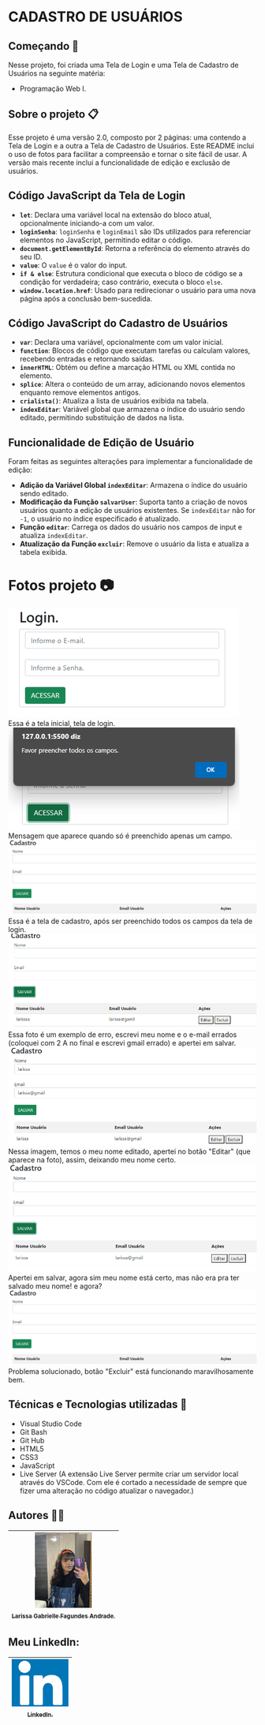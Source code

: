 # CADASTRO DE USUÁRIOS

## Começando 🚀
Nesse projeto, foi criada uma Tela de Login e uma Tela de Cadastro de Usuários na seguinte matéria:
* Programação Web I.

## Sobre o projeto 📋
Esse projeto é uma versão 2.0, composto por 2 páginas: uma contendo a Tela de Login e a outra a Tela de Cadastro de Usuários. Este README inclui o uso de fotos para facilitar a compreensão e tornar o site fácil de usar. A versão mais recente inclui a funcionalidade de edição e exclusão de usuários.

## Código JavaScript da Tela de Login
* **`let`**: Declara uma variável local na extensão do bloco atual, opcionalmente iniciando-a com um valor.
* **`loginSenha`**: `loginSenha` e `loginEmail` são IDs utilizados para referenciar elementos no JavaScript, permitindo editar o código.
* **`document.getElementById`**: Retorna a referência do elemento através do seu ID.
* **`value`**: O `value` é o valor do input.
* **`if & else`**: Estrutura condicional que executa o bloco de código se a condição for verdadeira; caso contrário, executa o bloco `else`.
* **`window.location.href`**: Usado para redirecionar o usuário para uma nova página após a conclusão bem-sucedida.

## Código JavaScript do Cadastro de Usuários
* **`var`**: Declara uma variável, opcionalmente com um valor inicial.
* **`function`**: Blocos de código que executam tarefas ou calculam valores, recebendo entradas e retornando saídas.
* **`innerHTML`**: Obtém ou define a marcação HTML ou XML contida no elemento.
* **`splice`**: Altera o conteúdo de um array, adicionando novos elementos enquanto remove elementos antigos.
* **`crialista()`**: Atualiza a lista de usuários exibida na tabela.
* **`indexEditar`**: Variável global que armazena o índice do usuário sendo editado, permitindo substituição de dados na lista.

## Funcionalidade de Edição de Usuário
Foram feitas as seguintes alterações para implementar a funcionalidade de edição:
* **Adição da Variável Global `indexEditar`**: Armazena o índice do usuário sendo editado.
* **Modificação da Função `salvarUser`**: Suporta tanto a criação de novos usuários quanto a edição de usuários existentes. Se `indexEditar` não for `-1`, o usuário no índice especificado é atualizado.
* **Função `editar`**: Carrega os dados do usuário nos campos de input e atualiza `indexEditar`.
* **Atualização da Função `excluir`**: Remove o usuário da lista e atualiza a tabela exibida.

# Fotos projeto 📷

![](fotos/tela.login.png)  
Essa é a tela inicial, tela de login.  
![](fotos/erro.login.png)  
Mensagem que aparece quando só é preenchido apenas um campo.
![](fotos/tela.cadastroo.png)
Essa é a tela de cadastro, após ser preenchido todos os campos da tela de login.
![](fotos/nome.erradoo.png)
Essa foto é um exemplo de erro, escrevi meu nome e o e-mail errados (coloquei com 2 A no final e escrevi gmail errado) e apertei em salvar.
![](fotos/editar.png)
Nessa imagem, temos o meu nome editado, apertei no botão "Editar" (que aparece na foto), assim, deixando meu nome certo.
![](fotos/editadoo.png)
Apertei em salvar, agora sim meu nome está certo, mas não era pra ter salvado meu nome! e agora?
![](fotos/tela.cadastroo.png)
Problema solucionado, botão "Excluir" está funcionando maravilhosamente bem.



## Técnicas e Tecnologias utilizadas 🔨
* Visual Studio Code 
* Git Bash
* Git Hub
* HTML5
* CSS3
* JavaScript
* Live Server (A extensão Live Server permite criar um servidor local através do VSCode. Com ele é cortado a necessidade de sempre que fizer uma alteração no código atualizar o navegador.)

## Autores ✍🏻
| [<img loading="eu.jpeg" src="eu.jpeg" width=115><br><sub>Larissa Gabrielle Fagundes Andrade.</sub>](https://github.com/gabriellefagundes) |
| :---: 
## Meu LinkedIn:
|  [<img loading="linkedin.png" src="linkedin.png" width=115><br><sub>LinkedIn.</sub>](https://www.linkedin.com/in/larissa-gabrielle-a74a272b3/)
| :---: 
